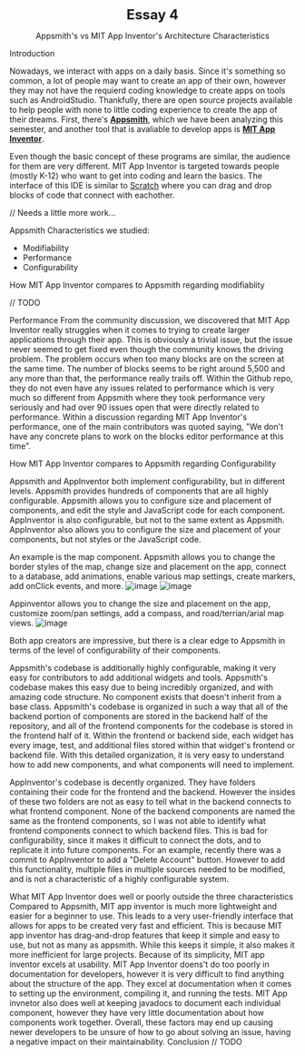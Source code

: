 <!-- header which is bolded, bigger, and centered -->
<p align="center"><b><font size = 5>Essay 4</font></b></p>

<!-- Title of our essay -->
<p align="center">Appsmith's vs MIT App Inventor's Architecture Characteristics</p>

Introduction

Nowadays, we interact with apps on a daily basis. Since it's something so common, a lot of people may want to create an app of their own, however they may not have the requierd coding knowledge to create apps on tools such as AndroidStudio. Thankfully, there are open source projects available to help people with none to little coding experience to create the app of their dreams. First, there's [**Appsmith**](https://github.com/appsmithorg/appsmith), which we have been analyzing this semester, and another tool that is avaliable to develop apps is [**MIT App Inventor**](https://github.com/mit-cml/appinventor-sources). 

Even though the basic concept of these programs are similar, the audience for them are very different. MIT App Inventor is targeted towards people (mostly K-12) who want to get into coding and learn the basics. The interface of this IDE is similar to [Scratch](https://github.com/LLK/) where you can drag and drop blocks of code that connect with eachother. 

// Needs a little more work...

Appsmith Characteristics we studied:
- Modifiability
- Performance
- Configurability

How MIT App Inventor compares to Appsmith regarding modifiablity

// TODO

Performance
From the community discussion, we discovered that MIT App Inventor really struggles when it comes to trying to create larger applications through their app. This is obviously a trivial issue, but the issue never seemed to get fixed even though the community knows the driving problem. The problem occurs when too many blocks are on the screen at the same time. The number of blocks seems to be right around 5,500 and any more than that, the performance really trails off. Within the Github repo, they do not even have any issues related to performance which is very much so different from Appsmith where they took performance very seriously and had over 90 issues open that were directly related to performance. Within a discussion regarding MIT App Inventor's performance, one of the main contributors was quoted saying, "We don't have any concrete plans to work on the blocks editor performance at this time".


How MIT App Inventor compares to Appsmith regarding Configurability

Appsmith and AppInventor both implement configurability, but in different levels.
Appsmith provides hundreds of components that are all highly configurable. Appsmith allows you to configure size and placement of components, and edit the style and JavaScript code for each component.
AppInventor is also configurable, but not to the same extent as Appsmith. AppInventor also allows you to configure the size and placement of your components, but not styles or the JavaScript code.

An example is the map component. 
Appsmith allows you to change the border styles of the map, change size and placement on the app, connect to a database, add animations, enable various map settings, create markers, add onClick events, and more.
![image](https://user-images.githubusercontent.com/26784780/205799426-b63d786e-d296-4e6b-bace-0f5fd581e6e7.png)
![image](https://user-images.githubusercontent.com/26784780/205799539-eadf086c-971c-4768-afb6-a743d28b3a94.png)

Appinventor allows you to change the size and placement on the app, customize zoom/pan settings, add a compass, and road/terrian/arial map views.
![image](https://user-images.githubusercontent.com/26784780/205799762-e7f01b21-211b-4dd1-b5f7-04d252808598.png)

Both app creators are impressive, but there is a clear edge to Appsmith in terms of the level of configurability of their components.


Appsmith's codebase is additionally highly configurable, making it very easy for contributors to add additional widgets and tools. Appsmith's codebase makes this easy due to being incredibly organized, and with amazing code structure. No component exists that doesn't inherit from a base class.
Appsmith's codebase is organized in such a way that all of the backend portion of components are stored in the backend half of the repository, and all of the frontend components for the codebase is stored in the frontend half of it.
Within the frontend or backend side, each widget has every image, test, and additional files stored within that widget's frontend or backend file.
With this detailed organization, it is very easy to understand how to add new components, and what components will need to implement.

AppInventor's codebase is decently organized. They have folders containing their code for the frontend and the backend. However the insides of these two folders are not as easy to tell what in the backend connects to what frontend component. None of the backend components are named the same as the frontend components, so I was not able to identify what frontend components connect to which backend files. This is bad for configurability, since it makes it difficult to connect the dots, and to replicate it into future components.
For an example, recently there was a commit to AppInventor to add a "Delete Account" button. However to add this functionality, multiple files in multiple sources needed to be modified, and is not a characteristic of a highly configurable system.


What MIT App Inventor does well or poorly outside the three characteristics
Compared to Appsmith, MIT app inventor is much more lightweight and easier for a beginner to use. This leads to a very user-friendly interface that allows for apps to be created very fast and efficient. This is because MIT app inventor has drag-and-drop features that keep it simple and easy to use, but not as many as appsmith. While this keeps it simple, it also makes it more inefficient for large projects. Because of its simplicity, MIT app inventor excels at usability.
MIT App Inventor doens't do too poorly in documentation for developers, however it is very difficult to find anything about the structure of the app. They excel at documentation when it comes to setting up the environment, compiling it, and running the tests. MIT App invnetor also does well at keeping javadocs to document each individual component, however they have very little documentation about how components work together. Overall, these factors may end up causing newer developers to be unsure of how to go about solving an issue, having a negative impact on their maintainability.
Conclusion 
// TODO

